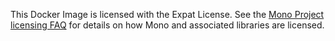 This Docker Image is licensed with the Expat License. See the [Mono Project
licensing FAQ](http://www.mono-project.com/docs/faq/licensing/) for details on
how Mono and associated libraries are licensed.
